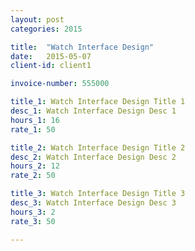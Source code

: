 ```yaml
---
layout: post
categories: 2015

title:  "Watch Interface Design"
date:   2015-05-07
client-id: client1

invoice-number: 555000

title_1: Watch Interface Design Title 1
desc_1: Watch Interface Design Desc 1
hours_1: 16
rate_1: 50

title_2: Watch Interface Design Title 2
desc_2: Watch Interface Design Desc 2
hours_2: 12
rate_2: 50

title_3: Watch Interface Design Title 3
desc_3: Watch Interface Design Desc 3
hours_3: 2
rate_3: 50

---
```

